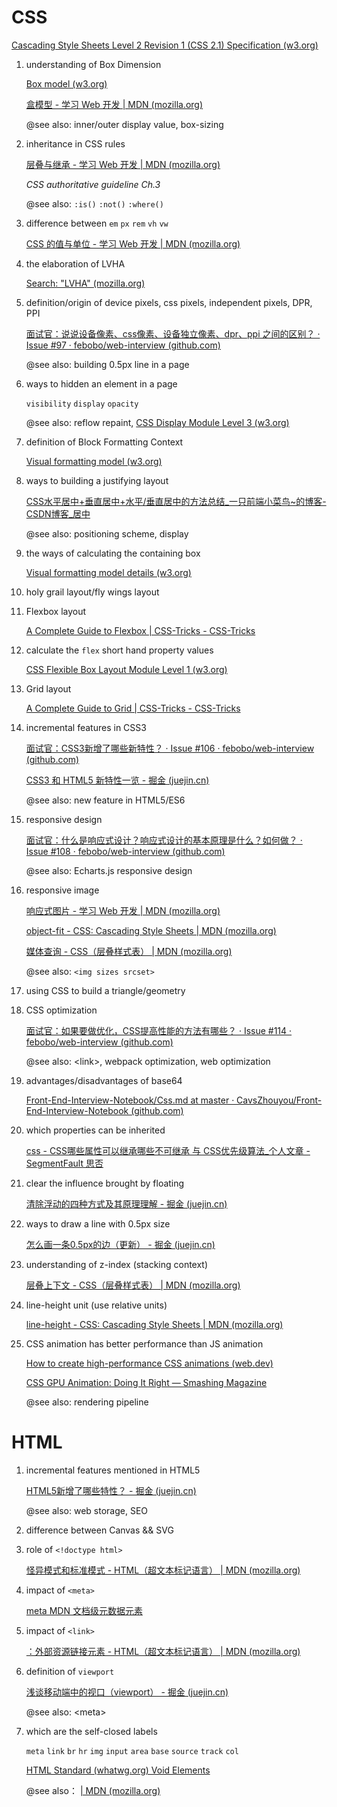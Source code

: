 # CSS

 [Cascading Style Sheets Level 2 Revision 1 (CSS 2.1) Specification (w3.org)](https://www.w3.org/TR/2011/REC-CSS2-20110607/#minitoc) 

1. understanding of Box Dimension

    [Box model (w3.org)](https://www.w3.org/TR/2011/REC-CSS2-20110607/box.html#box-model) 

    [盒模型 - 学习 Web 开发 | MDN (mozilla.org)](https://developer.mozilla.org/zh-CN/docs/Learn/CSS/Building_blocks/The_box_model#块级盒子（block_box）和_内联盒子（inline_box）) 

   @see also: inner/outer display value, box-sizing

2. inheritance in CSS rules

    [层叠与继承 - 学习 Web 开发 | MDN (mozilla.org)](https://developer.mozilla.org/zh-CN/docs/Learn/CSS/Building_blocks/Cascade_and_inheritance) 

   *CSS authoritative guideline Ch.3*

   @see also: `:is()` `:not()` `:where()`

3. difference between `em` `px` `rem` `vh` `vw`

    [CSS 的值与单位 - 学习 Web 开发 | MDN (mozilla.org)](https://developer.mozilla.org/zh-CN/docs/Learn/CSS/Building_blocks/Values_and_units) 

4. the elaboration of LVHA

    [Search: "LVHA" (mozilla.org)](https://developer.mozilla.org/en-US/search?q=LVHA) 

5. definition/origin of device pixels, css pixels, independent pixels, DPR, PPI

    [面试官：说说设备像素、css像素、设备独立像素、dpr、ppi 之间的区别？ · Issue #97 · febobo/web-interview (github.com)](https://github.com/febobo/web-interview/issues/97) 

   @see also: building 0.5px line in a page

6. ways to hidden an element in a page

   `visibility` `display` `opacity`

   @see also: reflow repaint,  [CSS Display Module Level 3 (w3.org)](https://www.w3.org/TR/css-display-3/#visibility) 

7. definition of Block Formatting Context

    [Visual formatting model (w3.org)](https://www.w3.org/TR/2011/REC-CSS2-20110607/visuren.html#q9.0) 

8. ways to building a justifying layout

    [CSS水平居中+垂直居中+水平/垂直居中的方法总结_一只前端小菜鸟~的博客-CSDN博客_居中](https://blog.csdn.net/weixin_37580235/article/details/82317240) 

   @see also: positioning scheme, display

9. the ways of calculating the containing box

    [Visual formatting model details (w3.org)](https://www.w3.org/TR/2011/REC-CSS2-20110607/visudet.html#q10.1) 

10. holy grail layout/fly wings layout

11. Flexbox layout

     [A Complete Guide to Flexbox | CSS-Tricks - CSS-Tricks](https://css-tricks.com/snippets/css/a-guide-to-flexbox/) 

12. calculate the `flex` short hand property values

    [CSS Flexible Box Layout Module Level 1 (w3.org)](https://www.w3.org/TR/css-flexbox-1/#flex-property) 

13. Grid layout

     [A Complete Guide to Grid | CSS-Tricks - CSS-Tricks](https://css-tricks.com/snippets/css/complete-guide-grid/) 

14. incremental features in CSS3

     [面试官：CSS3新增了哪些新特性？ · Issue #106 · febobo/web-interview (github.com)](https://github.com/febobo/web-interview/issues/106) 

     [CSS3 和 HTML5 新特性一览 - 掘金 (juejin.cn)](https://juejin.cn/post/6844903829679390728) 

    @see also: new feature in HTML5/ES6

15. responsive design

     [面试官：什么是响应式设计？响应式设计的基本原理是什么？如何做？ · Issue #108 · febobo/web-interview (github.com)](https://github.com/febobo/web-interview/issues/108) 

    @see also: Echarts.js responsive design

16. responsive image

       [响应式图片 - 学习 Web 开发 | MDN (mozilla.org)](https://developer.mozilla.org/zh-CN/docs/Learn/HTML/Multimedia_and_embedding/Responsive_images) 

       [object-fit - CSS: Cascading Style Sheets | MDN (mozilla.org)](https://developer.mozilla.org/en-US/docs/Web/CSS/object-fit) 

      [媒体查询 - CSS（层叠样式表） | MDN (mozilla.org)](https://developer.mozilla.org/zh-CN/docs/Web/CSS/Media_queries) 

     @see also: `<img sizes srcset>`

17. using CSS to build a triangle/geometry

18. CSS optimization

      [面试官：如果要做优化，CSS提高性能的方法有哪些？ · Issue #114 · febobo/web-interview (github.com)](https://github.com/febobo/web-interview/issues/114) 

     @see also: <link\>, webpack optimization, web optimization

19. advantages/disadvantages of base64

      [Front-End-Interview-Notebook/Css.md at master · CavsZhouyou/Front-End-Interview-Notebook (github.com)](https://github.com/CavsZhouyou/Front-End-Interview-Notebook/blob/master/Css/Css.md#24简单介绍使用图片-base64-编码的优点和缺点) 

20. which properties can be inherited

      [css - CSS哪些属性可以继承哪些不可继承 与 CSS优先级算法_个人文章 - SegmentFault 思否](https://segmentfault.com/a/1190000018411761) 

21. clear the influence brought by floating

      [清除浮动的四种方式及其原理理解 - 掘金 (juejin.cn)](https://juejin.cn/post/6844903504545316877) 

22. ways to draw a line with 0.5px size

      [怎么画一条0.5px的边（更新） - 掘金 (juejin.cn)](https://juejin.cn/post/6844903582370643975) 

23. understanding of z-index (stacking context)

      [层叠上下文 - CSS（层叠样式表） | MDN (mozilla.org)](https://developer.mozilla.org/zh-CN/docs/Web/CSS/CSS_Positioning/Understanding_z_index/The_stacking_context) 

24. line-height unit (use relative units)

      [line-height - CSS: Cascading Style Sheets | MDN (mozilla.org)](https://developer.mozilla.org/en-US/docs/Web/CSS/line-height#values) 

25. CSS animation has better performance than JS animation

      [How to create high-performance CSS animations (web.dev)](https://web.dev/animations-guide/#browser-compatibility) 

      [CSS GPU Animation: Doing It Right — Smashing Magazine](https://www.smashingmagazine.com/2016/12/gpu-animation-doing-it-right/) 

     @see also: rendering pipeline


# HTML

1. incremental features mentioned in HTML5

    [HTML5新增了哪些特性？ - 掘金 (juejin.cn)](https://juejin.cn/post/6988039257587712008) 

   @see also: web storage, SEO
   
2. difference between Canvas && SVG

3. role of `<!doctype html>`

     [怪异模式和标准模式 - HTML（超文本标记语言） | MDN (mozilla.org)](https://developer.mozilla.org/zh-CN/docs/Web/HTML/Quirks_Mode_and_Standards_Mode) 

4. impact of `<meta>`

   [meta MDN 文档级元数据元素](https://developer.mozilla.org/zh-CN/docs/Web/HTML/Element/meta)

5. impact of `<link>`

      [：外部资源链接元素 - HTML（超文本标记语言） | MDN (mozilla.org)](https://developer.mozilla.org/zh-CN/docs/Web/HTML/Element/link) 

6. definition of `viewport`

      [浅谈移动端中的视口（viewport） - 掘金 (juejin.cn)](https://juejin.cn/post/6844903687240810509#heading-0) 

     @see also: <meta\>

7. which are the self-closed labels

     `meta` `link` `br` `hr` `img` `input` `area` `base` `source` `track` `col`

      [HTML Standard (whatwg.org) Void Elements](https://html.spec.whatwg.org/multipage/syntax.html#void-elements) 

     @see also： [<base> | MDN (mozilla.org)](https://developer.mozilla.org/zh-CN/docs/Web/HTML/Element/base) 
